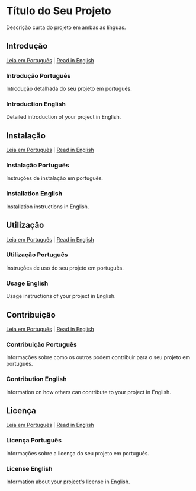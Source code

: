 # Título do Seu Projeto

Descrição curta do projeto em ambas as línguas.

## Introdução

[Leia em Português](#introdução-português) | [Read in English](#introduction-english)

### Introdução Português

Introdução detalhada do seu projeto em português.

### Introduction English

Detailed introduction of your project in English.

## Instalação

[Leia em Português](#instalação-português) | [Read in English](#installation-english)

### Instalação Português

Instruções de instalação em português.

### Installation English

Installation instructions in English.

## Utilização

[Leia em Português](#utilização-português) | [Read in English](#usage-english)

### Utilização Português

Instruções de uso do seu projeto em português.

### Usage English

Usage instructions of your project in English.

## Contribuição

[Leia em Português](#contribuição-português) | [Read in English](#contribution-english)

### Contribuição Português

Informações sobre como os outros podem contribuir para o seu projeto em português.

### Contribution English

Information on how others can contribute to your project in English.

## Licença

[Leia em Português](#licença-português) | [Read in English](#license-english)

### Licença Português

Informações sobre a licença do seu projeto em português.

### License English

Information about your project's license in English.
